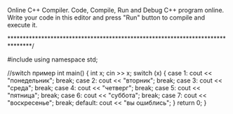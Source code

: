 Online C++ Compiler.
               Code, Compile, Run and Debug C++ program online.
Write your code in this editor and press "Run" button to compile and execute it.

*******************************************************************************/

#include <iostream>
using namespace std;

//switch пример
int main()
{
    int x;
    cin >> x;
    switch (x)
    {
        case 1: cout << "понедельник"; break;
        case 2: cout << "вторник"; break;
        case 3: cout << "среда"; break;
        case 4: cout << "четверг"; break;
        case 5: cout << "пятница"; break;
        case 6: cout << "суббота"; break;
        case 7: cout << "воскресенье"; break;
        default: cout << "вы ошиблись";
    }
    return 0;
}
